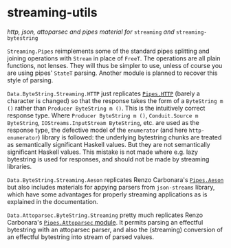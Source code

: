 # streaming-utils

*http, json, attoparsec and pipes material for* `streaming` *and* `streaming-bytestring`

`Streaming.Pipes` reimplements some of the standard pipes splitting and joining operations with `Stream` in place of `FreeT`. The operations are all plain functions, not lenses. They will thus be simpler to use, unless of course you are using pipes' `StateT` parsing. Another module is planned to recover this style of parsing.

`Data.ByteString.Streaming.HTTP` just replicates [`Pipes.HTTP`](https://hackage.haskell.org/package/pipes-http-1.0.2/docs/Pipes-HTTP.html) (barely a character is changed) so that the response takes the form of a `ByteString m ()` rather than `Producer ByteString m ()`.  This is the intuitively correct response type. Where `Producer ByteString m ()`, `Conduit.Source m ByteString`, `IOStreams.InputStream ByteString`, etc. are used as the response type, the defective model of the `enumerator` (and here `http-enumerator`) library is followed: the underlying bytestring chunks are treated as semantically significant Haskell values. But they are not semantically significant Haskell values. This mistake is not made where e.g. lazy bytestring is used for responses, and should not be made by streaming libraries.

`Data.ByteString.Streaming.Aeson` replicates Renzo Carbonara's [`Pipes.Aeson`](https://hackage.haskell.org/package/pipes-aeson-0.4.1.5/docs/Pipes-Aeson.html) but also includes materials for appying parsers from `json-streams` library, which have some advantages for properly streaming applications as is explained in the documentation. 

`Data.Attoparsec.ByteString.Streaming` pretty much replicates Renzo Carbonara's [`Pipes.Attoparsec` module](https://hackage.haskell.org/package/pipes-attoparsec-0.5.1.2/docs/Pipes-Attoparsec.html). It permits parsing an effectful bytestring with an attoparsec parser, and also the (streaming) conversion of an effectful bytestring into stream of parsed values.


